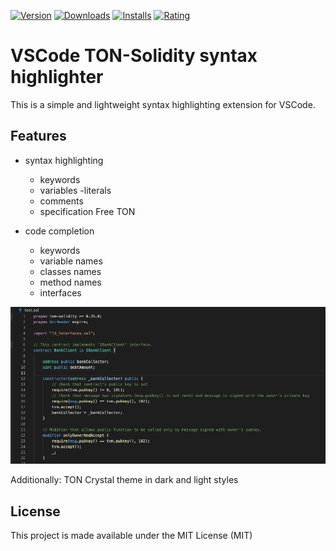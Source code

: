 [![Version](https://vsmarketplacebadge.apphb.com/version/Timuchen.ton-solidity.svg)](https://marketplace.visualstudio.com/items?itemName=Timuchen.ton-solidity) [![Downloads](https://vsmarketplacebadge.apphb.com/downloads/Timuchen.ton-solidity.svg)](https://marketplace.visualstudio.com/items?itemName=Timuchen.ton-solidity) [![Installs](https://vsmarketplacebadge.apphb.com/installs/Timuchen.ton-solidity.svg)](https://marketplace.visualstudio.com/items?itemName=Timuchen.ton-solidity) [![Rating](https://vsmarketplacebadge.apphb.com/rating-star/Timuchen.ton-solidity.svg)](https://marketplace.visualstudio.com/items?itemName=Timuchen.ton-solidity#review-details)

# VSCode TON-Solidity syntax highlighter

This is a simple and lightweight syntax highlighting extension for VSCode.

## Features

- syntax highlighting

  - keywords
  - variables
    -literals
  - comments
  - specification Free TON

- code completion
  - keywords
  - variable names
  - classes names
  - method names
  - interfaces

![Screenshot](images/0000000000001.png)

Additionally:
TON Crystal theme in dark and light styles

## License

This project is made available under the MIT License (MIT)
